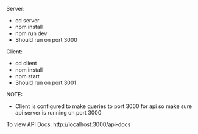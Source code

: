
Server:
-   cd server
-   npm install
-   npm run dev
-   Should run on port 3000

Client:
-   cd client
-   npm install
-   npm start
-   Should run on port 3001

NOTE:
-   Client is configured to make queries to port 3000 for api so make sure api server is running on port 3000

To view API Docs:
http://localhost:3000/api-docs